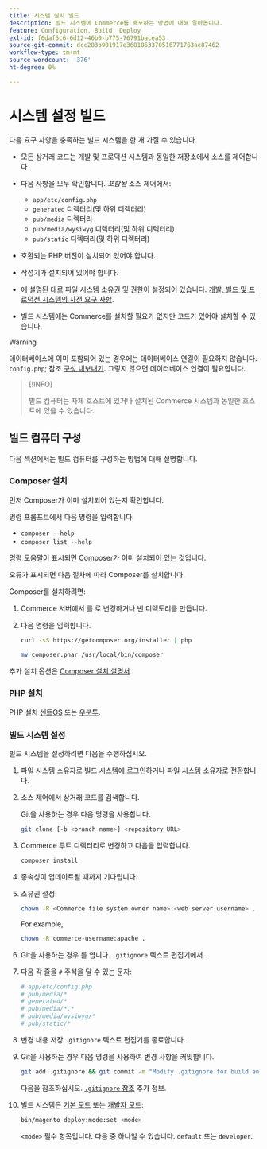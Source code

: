 ```yaml
---
title: 시스템 설치 빌드
description: 빌드 시스템에 Commerce를 배포하는 방법에 대해 알아봅니다.
feature: Configuration, Build, Deploy
exl-id: f6daf5c6-6d12-46b0-b775-76791bacea53
source-git-commit: dcc283b901917e3681863370516771763ae87462
workflow-type: tm+mt
source-wordcount: '376'
ht-degree: 0%

---
```


# 시스템 설정 빌드

다음 요구 사항을 충족하는 빌드 시스템을 한 개 가질 수 있습니다.

- 모든 상거래 코드는 개발 및 프로덕션 시스템과 동일한 저장소에서 소스를 제어합니다
- 다음 사항을 모두 확인합니다. _포함됨_ 소스 제어에서:

   - `app/etc/config.php`
   - `generated` 디렉터리(및 하위 디렉터리)
   - `pub/media` 디렉터리
   - `pub/media/wysiwyg` 디렉터리(및 하위 디렉터리)
   - `pub/static` 디렉터리(및 하위 디렉터리)

- 호환되는 PHP 버전이 설치되어 있어야 합니다.
- 작성기가 설치되어 있어야 합니다.
- 에 설명된 대로 파일 시스템 소유권 및 권한이 설정되어 있습니다. [개발, 빌드 및 프로덕션 시스템의 사전 요구 사항](../deployment/technical-details.md).
- 빌드 시스템에는 Commerce를 설치할 필요가 없지만 코드가 있어야 설치할 수 있습니다.

>[!WARNING]
>
>데이터베이스에 이미 포함되어 있는 경우에는 데이터베이스 연결이 필요하지 않습니다. `config.php`; 참조 [구성 내보내기](../cli/export-configuration.md). 그렇지 않으면 데이터베이스 연결이 필요합니다.

>[!INFO]
>
>빌드 컴퓨터는 자체 호스트에 있거나 설치된 Commerce 시스템과 동일한 호스트에 있을 수 있습니다.

## 빌드 컴퓨터 구성

다음 섹션에서는 빌드 컴퓨터를 구성하는 방법에 대해 설명합니다.

### Composer 설치

먼저 Composer가 이미 설치되어 있는지 확인합니다.

명령 프롬프트에서 다음 명령을 입력합니다.

- `composer --help`
- `composer list --help`

명령 도움말이 표시되면 Composer가 이미 설치되어 있는 것입니다.

오류가 표시되면 다음 절차에 따라 Composer를 설치합니다.

Composer를 설치하려면:

1. Commerce 서버에서 를 로 변경하거나 빈 디렉토리를 만듭니다.

1. 다음 명령을 입력합니다.

   ```bash
   curl -sS https://getcomposer.org/installer | php
   ```

   ```bash
   mv composer.phar /usr/local/bin/composer
   ```

추가 설치 옵션은 [Composer 설치 설명서][composer].

### PHP 설치

PHP 설치 [센트OS] 또는 [우분투].

### 빌드 시스템 설정

빌드 시스템을 설정하려면 다음을 수행하십시오.

1. 파일 시스템 소유자로 빌드 시스템에 로그인하거나 파일 시스템 소유자로 전환합니다.
1. 소스 제어에서 상거래 코드를 검색합니다.

   Git을 사용하는 경우 다음 명령을 사용합니다.

   ```bash
   git clone [-b <branch name>] <repository URL>
   ```

1. Commerce 루트 디렉터리로 변경하고 다음을 입력합니다.

   ```bash
   composer install
   ```

1. 종속성이 업데이트될 때까지 기다립니다.
1. 소유권 설정:

   ```bash
   chown -R <Commerce file system owner name>:<web server username> .
   ```

   For example,

   ```bash
   chown -R commerce-username:apache .
   ```

1. Git을 사용하는 경우 를 엽니다. `.gitignore` 텍스트 편집기에서.
1. 다음 각 줄을 `#` 주석을 달 수 있는 문자:

   ```conf
   # app/etc/config.php
   # pub/media/*
   # generated/*
   # pub/media/*.*
   # pub/media/wysiwyg/*
   # pub/static/*
   ```

1. 변경 내용 저장 `.gitignore` 텍스트 편집기를 종료합니다.
1. Git을 사용하는 경우 다음 명령을 사용하여 변경 사항을 커밋합니다.

   ```bash
   git add .gitignore && git commit -m "Modify .gitignore for build and production"
   ```

   다음을 참조하십시오. [`.gitignore` 참조](../reference/config-reference-gitignore.md) 추가 정보.

1. 빌드 시스템은 [기본 모드](../bootstrap/application-modes.md#default-mode) 또는 [개발자 모드](../bootstrap/application-modes.md#developer-mode):

   ```bash
   bin/magento deploy:mode:set <mode>
   ```

   `<mode>` 필수 항목입니다. 다음 중 하나일 수 있습니다. `default` 또는 `developer`.

<!-- Link Definitions -->

[센트OS]: https://wiki.centos.org/HowTos/php7
[composer]: https://getcomposer.org/download/
[우분투]: https://help.ubuntu.com/lts/serverguide/php.html
